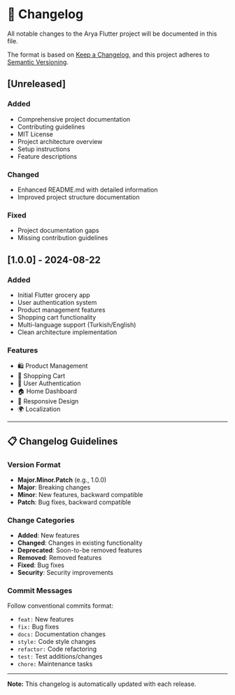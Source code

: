 # 📝 Changelog

All notable changes to the Arya Flutter project will be documented in this file.

The format is based on [Keep a Changelog](https://keepachangelog.com/en/1.0.0/),
and this project adheres to [Semantic Versioning](https://semver.org/spec/v2.0.0.html).

## [Unreleased]

### Added
- Comprehensive project documentation
- Contributing guidelines
- MIT License
- Project architecture overview
- Setup instructions
- Feature descriptions

### Changed
- Enhanced README.md with detailed information
- Improved project structure documentation

### Fixed
- Project documentation gaps
- Missing contribution guidelines

## [1.0.0] - 2024-08-22

### Added
- Initial Flutter grocery app
- User authentication system
- Product management features
- Shopping cart functionality
- Multi-language support (Turkish/English)
- Clean architecture implementation

### Features
- 🛍️ Product Management
- 🛒 Shopping Cart
- 👤 User Authentication
- 🏠 Home Dashboard
- 📱 Responsive Design
- 🌍 Localization

---

## 📋 Changelog Guidelines

### Version Format
- **Major.Minor.Patch** (e.g., 1.0.0)
- **Major**: Breaking changes
- **Minor**: New features, backward compatible
- **Patch**: Bug fixes, backward compatible

### Change Categories
- **Added**: New features
- **Changed**: Changes in existing functionality
- **Deprecated**: Soon-to-be removed features
- **Removed**: Removed features
- **Fixed**: Bug fixes
- **Security**: Security improvements

### Commit Messages
Follow conventional commits format:
- `feat:` New features
- `fix:` Bug fixes
- `docs:` Documentation changes
- `style:` Code style changes
- `refactor:` Code refactoring
- `test:` Test additions/changes
- `chore:` Maintenance tasks

---

**Note:** This changelog is automatically updated with each release.
